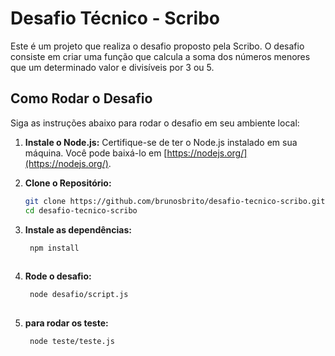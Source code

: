 # Desafio Técnico - Scribo

Este é um projeto que realiza o desafio proposto pela Scribo. O desafio consiste em criar uma função que calcula a soma dos números menores que um determinado valor e divisíveis por 3 ou 5.

## Como Rodar o Desafio

Siga as instruções abaixo para rodar o desafio em seu ambiente local:

1. **Instale o Node.js:**
   Certifique-se de ter o Node.js instalado em sua máquina. Você pode baixá-lo em [https://nodejs.org/](https://nodejs.org/).

2. **Clone o Repositório:**
   ```bash
   git clone https://github.com/brunosbrito/desafio-tecnico-scribo.git
   cd desafio-tecnico-scribo

3. **Instale as dependências:**
   ```bash
    npm install
    
4. **Rode o desafio:**
   ```bash
    node desafio/script.js
    
4. **para rodar os teste:**
   ```bash
    node teste/teste.js
